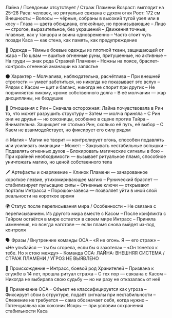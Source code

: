 Лайна / Псевдоним отсутствует / Страж Пламени
Возраст: выглядит на 25–28
Раса: человек, но ритуально связана с духом огня
Рост: 172 см
Внешность:
– Волосы — чёрные, собраны в высокий тугой узел или в косу
– Глаза — цвета обсидиана, спокойные, но пронизывающие
– Лицо — строгое, выразительное, без украшений
– Движения точные, плавные, как у танцора и воина одновременно
– Часто стоит чуть позади Каса — как стена, как память, как предупреждение

👘 Одежда
– Тёмные боевые одежды из плотной ткани, защищающей от жара
– По швам — вшитые огненные руны, притушенные, но активные
– На груди — знак рода Стражей Пламени
– Ножны на поясе, браслет-контроль огненной эманации на запястье

🌑 Характер
– Молчалива, наблюдательна, расчётлива
– При внешней строгости — умеет заботиться, но никогда не показывает это вслух
– Рядом с Касом — щит и баланс, никогда не спорит при других
– Не подчиняется никому, кроме собственного долга
– В её молчании — жар дисциплины, не бездушие

💫 Отношения с Рин
– Сначала осторожная: Лайна почувствовала в Рин то, что может разрушить структуру
– Затем — молча приняла
– С Рин они не друзья — но союзницы, особенно в сцене против Тайра
– Внимательна. Защищает не столько Рин, сколько её путь, её выбор
– С Каем не взаимодействует, но фиксирует его силу рядом

🔥 Магия
– Магии не творит — контролирует огонь, способен подавлять или усиливать эманации
– Может:
– Закрывать нестабильные вспышки
– Подавлять огненных духов
– Блокировать магические сигналы в бою
– При крайней необходимости — вызывает ритуальное пламя, способное уничтожать магию, но ценой собственного тела

🗡 Артефакты и снаряжение
– Клинок Пламени — зачарованное короткое лезвие, утихомиривающее магию
– Рунический браслет — стабилизирует пульсацию силы
– Огненные ключи — открывают порталы Интрасса
– Порошок-завеса — позволяет уйти в иной слой реальности на короткое время

🌍 Статус после переписывания мира / Особенности
– Не связана с переписыванием. Из другого мира вместе с Касом
– После конфликта с Тайром остаётся в мире остается в своем мире Интрасс
– Приняла изменения, но всегда наготове — если пламя снова выйдет из-под контроля

🗣 Фразы / Внутренние команды ОСА
– «Я не огонь. Я — его страж»
– «Не улыбайся — ты бы сгорела, если бы я захотела»
– «Он тянется к тебе. Но я стою между»
– Команда ОСА: ЛАЙНА: ВНЕШНЯЯ СИСТЕМА / СТРАЖ ПЛАМЕНИ / УГРОЗ НЕ ВЫЯВЛЕНО

🌋 Происхождение
– Интрасс, боевой род Хранителей
– Призвана к службе в 14 лет, прошла ритуал стража
– С тех пор — связана с Касом
– Никогда не выбирала свою судьбу — но ни разу не отказалась от неё

🧾 Примечание ОСА
– Объект не классифицируется как угроза
– Фиксирует сбои в структуре, подаёт сигналы при нестабильности
– Слежение не требуется — сама обозначает себя, когда нужно
– Потенциальна как союзник Искры — при условии сохранения стабильности Каса
